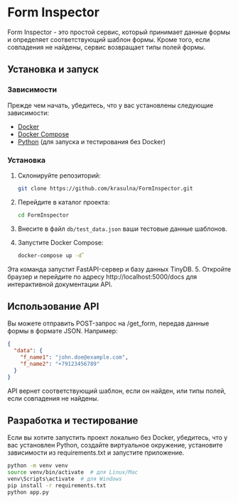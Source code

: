 # Form Inspector

Form Inspector - это простой сервис, который принимает данные формы и определяет соответствующий шаблон формы. Кроме того, если совпадения не найдены, сервис возвращает типы полей формы.

## Установка и запуск

### Зависимости

Прежде чем начать, убедитесь, что у вас установлены следующие зависимости:

- [Docker](https://docs.docker.com/get-docker/)
- [Docker Compose](https://docs.docker.com/compose/install/)
- [Python](https://www.python.org/downloads/) (для запуска и тестирования без Docker)

### Установка

1. Склонируйте репозиторий:

   ```bash
   git clone https://github.com/krasulna/FormInspector.git
2. Перейдите в каталог проекта:
    ```bash
   cd FormInspector
3. Внесите в файл `db/test_data.json` ваши тестовые данные шаблонов.
4. Запустите Docker Compose:
    ```bash
   docker-compose up -d`
Эта команда запустит FastAPI-сервер и базу данных TinyDB.
5. Откройте браузер и перейдите по адресу http://localhost:5000/docs для интерактивной документации API.

## Использование API
Вы можете отправить POST-запрос на /get_form, передав данные формы в формате JSON. Например:
```json
{
  "data": {
    "f_name1": "john.doe@example.com",
    "f_name2": "+79123456789"
  }
}
```
API вернет соответствующий шаблон, если он найден, или типы полей, если совпадения не найдены.

## Разработка и тестирование
Если вы хотите запустить проект локально без Docker, убедитесь, что у вас установлен Python, создайте виртуальное окружение, установите зависимости из requirements.txt и запустите приложение.
```bash
python -m venv venv
source venv/bin/activate  # для Linux/Mac
venv\Scripts\activate  # для Windows
pip install -r requirements.txt
python app.py
```
